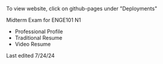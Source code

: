 To view website, click on github-pages under "Deployments"


Midterm Exam for ENGE101 N1

- Professional Profile 
- Traditional Resume
- Video Resume

Last edited 7/24/24